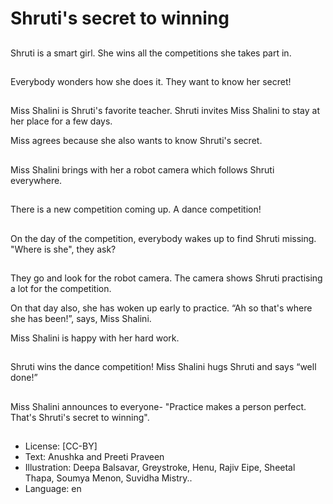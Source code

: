# Shruti's secret to winning

##
Shruti is a smart girl. She wins all the competitions she takes part in.

##
Everybody wonders how she does it. They want to know her secret!

##
Miss Shalini is Shruti's favorite teacher. Shruti invites Miss Shalini to stay at her place for a few days.

Miss agrees because she also wants to know Shruti's secret.

##
Miss Shalini brings with her a robot camera which follows Shruti everywhere.

##
There is a new competition coming up. A dance competition!

##
On the day of the competition, everybody wakes up to find Shruti missing. "Where is she", they ask?

##
They go and look for the robot camera. The camera shows Shruti practising a lot for the competition.

On that day also, she has woken up early to practice. “Ah so that's where she has been!”, says, Miss Shalini.

Miss Shalini is happy with her hard work.

##
Shruti wins the dance competition! Miss Shalini hugs Shruti and says “well done!”

##
Miss Shalini announces to everyone- "Practice makes a person perfect. That's Shruti's secret to winning".

##
* License: [CC-BY]
* Text: Anushka and Preeti Praveen
* Illustration: Deepa Balsavar, Greystroke, Henu, Rajiv Eipe, Sheetal Thapa, Soumya Menon, Suvidha Mistry..
* Language: en
